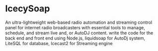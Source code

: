 # IcecySoap
An ultra-lightweight web-based radio automation and streaming control panel for internet radio broadcasters with essential tools to manage, schedule, and stream live and, or AutoDJ content.  write the code for the back end and front end using Node.js, liquidsoap for AutoDj system, LiteSQL for database, Icecast2 for Streaming engine
